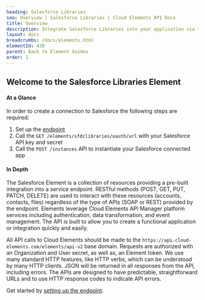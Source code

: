 ```yaml
---
heading: Salesforce Libraries
seo: Overview | Salesforce Libraries | Cloud Elements API Docs
title: Overview
description: Integrate Salesforce Libraries into your application via the Cloud Elements APIs.
layout: docs
breadcrumbs: /docs/elements.html
elementId: 438
parent: Back to Element Guides
order: 1
---
```


## Welcome to the Salesforce Libraries Element


#### At a Glance

In order to create a connection to Salesforce the following steps are required:

1. Set up the [endpoint](salesforce-libraries-endpoint-setup.html)
2. Call the `GET /elements/sfdclibraries/oauth/url` with your Salesforce API key and secret
3. Call the `POST /instances` API to instantiate your Salesforce connected app

#### In Depth

The Salesforce Element is a collection of resources providing a pre-built integration into a service endpoint. RESTful methods (POST, GET, PUT, PATCH, DELETE) are used to interact with these resources (accounts, contacts, files) regardless of the type of APIs (SOAP or REST) provided by the endpoint. Elements leverage Cloud Elements API Manager platform services including authentication, data transformation, and event management.  The API is built to allow you to create a functional application or integration quickly and easily.

All API calls to Cloud Elements should be made to the `https://api.cloud-elements.com/elements/api-v2` base domain. Requests are authorized with an Organization and User secret, as well as, an Element token.  We use many standard HTTP features, like HTTP verbs, which can be understood by many HTTP clients. JSON will be returned in all responses from the API, including errors. The APIs are designed to have predictable, straightforward URLs and to use HTTP response codes to indicate API errors.

Get started by [setting up the endpoint](salesforce-libraries-endpoint-setup.html).
